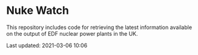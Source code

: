 # Nuke Watch

This repository includes code for retrieving the latest information available on the output of EDF nuclear power plants in the UK.

Last updated: 2021-03-06 10:06